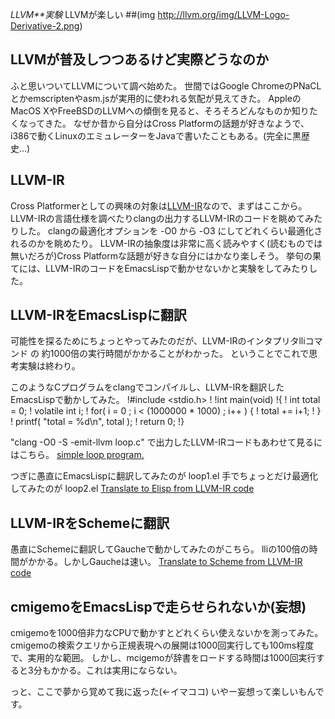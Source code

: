 *LLVM**実験* LLVMが楽しい
 ##(img http://llvm.org/img/LLVM-Logo-Derivative-2.png)

## LLVMが普及しつつあるけど実際どうなのか
ふと思いついてLLVMについて調べ始めた。
世間ではGoogle ChromeのPNaCLとかemscriptenやasm.jsが実用的に使われる気配が見えてきた。
AppleのMacOS XやFreeBSDのLLVMへの傾倒を見ると、そろそろどんなものか知りたくなってきた。
なぜか昔から自分はCross Platformの話題が好きなようで、i386で動くLinuxのエミュレーターをJavaで書いたこともある。(完全に黒歴史…)

## LLVM-IR
Cross Platformerとしての興味の対象は[LLVM-IR](http://llvm.org/docs/LangRef.html)なので、まずはここから。
LLVM-IRの言語仕様を調べたりclangの出力するLLVM-IRのコードを眺めてみたりした。
clangの最適化オプションを -O0 から -O3 にしてどれくらい最適化されるのかを眺めたり。
LLVM-IRの抽象度は非常に高く読みやすく(読むものでは無いだろが)Cross Platformな話題が好きな自分にはかなり楽しそう。
挙句の果てには、LLVM-IRのコードをEmacsLispで動かせないかと実験をしてみたりした。

## LLVM-IRをEmacsLispに翻訳
可能性を探るためにちょっとやってみたのだが、LLVM-IRのインタプリタlliコマンド の 約1000倍の実行時間がかかることがわかった。
ということでこれで思考実験は終わり。

このようなCプログラムをclangでコンパイルし、LLVM-IRを翻訳したEmacsLispで動かしてみた。
!#include <stdio.h>
!
!int main(void)
!{
!  int total = 0;
!  volatile int i;
!  for( i = 0 ; i < (1000000 * 1000) ; i++ ) {
!    total += i+1;
!  }
!  printf( "total = %d\n", total );
!  return 0;
!}

"clang -O0 -S -emit-llvm loop.c" で出力したLLVM-IRコードもあわせて見るにはこちら。
 [simple loop program.](http://gist.github.com/kiyoka/6defcaac328de7b51d4c)

つぎに愚直にEmacsLispに翻訳してみたのが loop1.el 
手でちょっとだけ最適化してみたのが loop2.el 
 [Translate to Elisp from LLVM-IR code](http://gist.github.com/kiyoka/352442916c41ed82f7ea)

## LLVM-IRをSchemeに翻訳
愚直にSchemeに翻訳してGaucheで動かしてみたのがこちら。
lliの100倍の時間がかかる。しかしGaucheは速い。
 [Translate to Scheme from LLVM-IR code](http://gist.github.com/kiyoka/964dab283cba93e76c21)

## cmigemoをEmacsLispで走らせられないか(妄想)
cmigemoを1000倍非力なCPUで動かすとどれくらい使えないかを測ってみた。
cmigemoの検索クエリから正規表現への展開は1000回実行しても100ms程度で、実用的な範囲。
しかし、mcigemoが辞書をロードする時間は1000回実行すると3分もかかる。これは実用にならない。

っと、ここで夢から覚めて我に返った(←イマココ)
いやー妄想って楽しいもんです。

